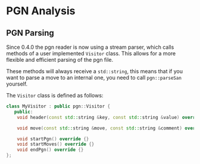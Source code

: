 # PGN Analysis

## PGN Parsing

Since 0.4.0 the pgn reader is now using a stream parser, which calls methods of a user implemented `Visitor` class. This allows for a more flexible and efficient parsing of the pgn file.

These methods will always receive a `std::string`, this means that if you want to parse a move to
an internal one, you need to call `pgn::parseSan` yourself.

The `Visitor` class is defined as follows:

```c++
class MyVisitor : public pgn::Visitor {
   public:
    void header(const std::string &key, const std::string &value) override {}

    void move(const std::string &move, const std::string &comment) override {}

    void startPgn() override {}
    void startMoves() override {}
    void endPgn() override {}
};
```
